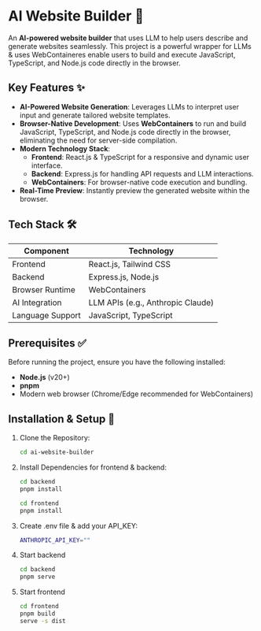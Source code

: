 # AI Website Builder 🚀

An **AI-powered website builder** that uses LLM to help users describe and generate websites seamlessly. This project is a powerful wrapper for LLMs & uses WebContaineres enable users to build and execute JavaScript, TypeScript, and Node.js code directly in the browser.

## Key Features ✨

- **AI-Powered Website Generation**: Leverages LLMs to interpret user input and generate tailored website templates.
- **Browser-Native Development**: Uses **WebContainers** to run and build JavaScript, TypeScript, and Node.js code directly in the browser, eliminating the need for server-side compilation.
- **Modern Technology Stack**:
  - **Frontend**: React.js & TypeScript for a responsive and dynamic user interface.
  - **Backend**: Express.js for handling API requests and LLM interactions.
  - **WebContainers**: For browser-native code execution and bundling.
- **Real-Time Preview**: Instantly preview the generated website within the browser.


## Tech Stack 🛠️

| **Component**   | **Technology**           |
|------------------|--------------------------|
| Frontend         | React.js, Tailwind CSS  |
| Backend          | Express.js, Node.js     |
| Browser Runtime  | WebContainers           |
| AI Integration   | LLM APIs (e.g., Anthropic Claude) |
| Language Support | JavaScript, TypeScript  |


## Prerequisites ✅

Before running the project, ensure you have the following installed:

- **Node.js** (v20+)
- **pnpm**
- Modern web browser (Chrome/Edge recommended for WebContainers)

## Installation & Setup 🔧

1. Clone the Repository:
    ```bash
    cd ai-website-builder
    ```

2. Install Dependencies for frontend & backend:
    ```bash
    cd backend
    pnpm install

    cd frontend 
    pnpm install
    ```

3. Create .env file & add your API_KEY:
    ```bash
    ANTHROPIC_API_KEY=""
    ```

4. Start backend
    ```bash
    cd backend
    pnpm serve
    ```

5. Start frontend
    ```bash
    cd frontend
    pnpm build
    serve -s dist
    ```